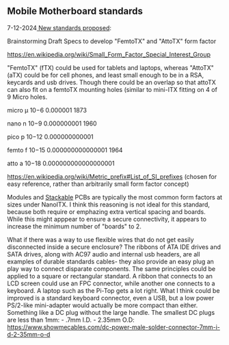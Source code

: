 Mobile Motherboard standards
-

7-12-2024[ New standards proposed](https://hackaday.io/project/177716/details/
):

Brainstorming Draft Specs to develop "FemtoTX" and "AttoTX" form factor

https://en.wikipedia.org/wiki/Small_Form_Factor_Special_Interest_Group

"FemtoTX" (fTX) could be used for tablets and laptops, whereas "AttoTX" (aTX) could be for cell phones, and least small enough to be in a RSA, keycards and usb drives. Though there could be an overlap so that attoTX can also fit on a femtoTX mounting holes (similar to mini-ITX fitting on 4 of 9 Micro holes.

micro	μ	10−6	0.000001	1873

nano	n	10−9	0.000000001	1960

pico	p	10−12	0.000000000001

femto	f	10−15	0.000000000000001	1964

atto	a	10−18	0.000000000000000001

https://en.wikipedia.org/wiki/Metric_prefix#List_of_SI_prefixes (chosen for easy reference, rather than arbitrarily small form factor concept)

Modules and [Stackable](https://archive.ph/20130127190655/http://www.linuxfordevices.com/c/a/News/SUMIT-aims-to-unify-SBC-expansion/) PCBs are typically the most common form factors at sizes under NanoITX. I think this reasoning is not ideal for this standard, because both require or emphazing extra vertical spacing and boards. While this might apppear to ensure a secure connectivity, it appears to increase the minimum number of "boards" to 2.

What if there was a way to use flexible wires that do not get easily disconnected inside a secure enclosure? The ribbons of ATA IDE drives and SATA drives, along with AC97 audio and internal usb headers, are all examples of durable standards cables- they also provide an easy plug an play way to connect disparate components. The same principles could be applied to a square or rectangular standard. A ribbon that connects to an LCD screen could use an FPC connector, while another one connects to a keyboard. A laptop such as the Pi-Top gets a lot right. What I think could be improved is a standard keyboard connector, even a USB, but a low power PS/2-like mini-adapter would actually be more compact than either. Something like a DC plug without the large handle. The smallest DC plugs are less than 1mm:  - .7mm I.D. - 2.35mm O.D: https://www.showmecables.com/dc-power-male-solder-connector-7mm-i-d-2-35mm-o-d
